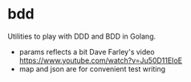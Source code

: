 # bdd

Utilities to play with DDD and BDD in Golang.

* params reflects a bit Dave Farley's video https://www.youtube.com/watch?v=Ju50D11EIoE 
* map and json are for convenient test writing

